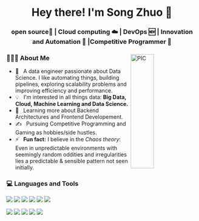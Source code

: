 <h1 align="center">Hey there! I'm Song Zhuo 👋 </h1>
<h3 align="center">open source📜 | Cloud computing ☁️ |  DevOps 🆕 | Innovation and Automation 🤖 |Competitive Programmer  🚀</h3>
<div>
<img width = "35%" align="right" alt="PIC" height="300px" src="https://media.giphy.com/media/2IudUHdI075HL02Pkk/giphy.gif" />
<div align="left"> 
  <h3> 👨🏻‍💻 About Me </h3>
  
  - 🤔 &nbsp; A data engineer passionate about Data Science. I like automating things, building pipelines, exploring scalability problems and improving efficiency and performance.
  - 💡 &nbsp; I'm interested in all things data: <b> Big Data, Cloud, Machine Learning and Data Science. </b>
  - 🌱 &nbsp; Learning more about Backend Architectures and Frontend Developement.
  - ✍️ &nbsp; Pursuing Competitive Programming and Gaming as hobbies/side hustles.
  - ⚡ &nbsp; <b>Fun fact:</b> I believe in the *Chaos theory*: Even in unpredictable environments with seemingly random oddities and irregularities lies a predictable & sensible pattern not seen initially.

</div>

<div>
  <h3> 💻 Languages and Tools </h3>
  <p>
    <img src="https://img.shields.io/badge/python%20-%2314354C.svg?&style=for-the-badge&logo=python&logoColor=white"/>
    <img src="https://img.shields.io/badge/c%23%20-%232AAFC7.svg?&style=for-the-badge&logo=csharp&logoColor=white"/>
    <img src="https://img.shields.io/badge/c%20-%2300599C.svg?&style=for-the-badge&logo=c&logoColor=white"/>
    <img src="https://img.shields.io/badge/java%20-%23F7DF1E.svg?&style=for-the-badge&logo=openjdk&logoColor=white"/>
    <img src="https://img.shields.io/badge/scala%20-%23DC322F.svg?&style=for-the-badge&logo=scala&logoColor=white"/>
    <img src="https://img.shields.io/badge/rust%20-%23000000.svg?&style=for-the-badge&logo=rust&logoColor=white"/>
  </p>
  <p>
    <img src="https://img.shields.io/badge/unity-%23FFFFFF.svg?&style=for-the-badge&logo=unity&logoColor=black"/>
    <img src="https://img.shields.io/badge/git%20-%23F05033.svg?&style=for-the-badge&logo=git&logoColor=white"/>
    <img src="https://img.shields.io/badge/github%20-%23121011.svg?&style=for-the-badge&logo=github&logoColor=white"/>
    <img src="https://img.shields.io/badge/vscode%20-%23007ACC.svg?&style=for-the-badge&logo=visualstudiocode&logoColor=white"/>
    <img src="https://img.shields.io/badge/markdown-%23000000.svg?&style=for-the-badge&logo=markdown&logoColor=white"/>
  </p>
</div> 






